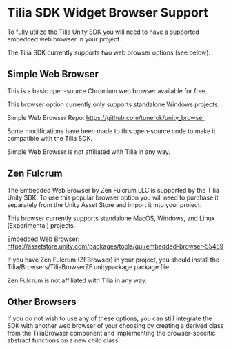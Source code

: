 # Tilia SDK Widget Browser Support

To fully utilize the Tilia Unity SDK you will need to have a supported embedded web browser in your project.

The Tilia SDK currently supports two web browser options (see below).

## Simple Web Browser

This is a basic open-source Chromium web browser available for free.

This browser option currently only supports standalone Windows projects.

Simple Web Browser Repo: https://github.com/tunerok/unity_browser

Some modifications have been made to this open-source code to make it compatible with the Tilia SDK.

Simple Web Browser is not affiliated with Tilia in any way.

## Zen Fulcrum

The Embedded Web Browser by Zen Fulcrum LLC is supported by the Tilia Unity SDK. To use this popular browser option you will need to purchase it separately from the Unity Asset Store and import it into your project.

This browser currently supports standalone MacOS, Windows, and Linux (Experimental) projects.

Embedded Web Browser: https://assetstore.unity.com/packages/tools/gui/embedded-browser-55459

If you have Zen Fulcrum (ZFBrowser) in your project, you should install the Tilia/Browsers/TiliaBrowserZF.unitypackage package file.

Zen Fulcrum is not affiliated with Tilia in any way.

## Other Browsers

If you do not wish to use any of these options, you can still integrate the SDK with another web browser of your choosing by creating a derived class from the TiliaBrowser component and implementing the browser-specific abstract functions on a new child class.
